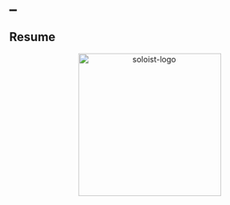 # _

## Resume
<p align="center">
  <img src="https://eqpoqpe.github.io/_/content/img/resume.png" alt="soloist-logo" width="256px" height=""/>
  <br>
  <i></i>
  <br>
</p>